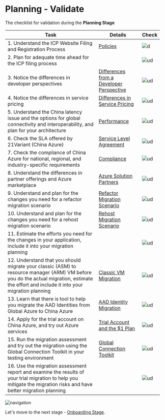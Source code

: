 <properties
	pageTitle="Global Customer Playbook planning-validate "
	description="Global Customer Playbook planning-validate"
	services="global-customer-playbook"
	documentationCenter=""
	authors="jtong"
	manager="edwinc"
	editor=""
	tags="global-customer-playbook"/>

<tags
	ms.service="migration-lifecycle-planning"
	ms.workload=""
	ms.tgt_pltfrm=""
	ms.devlang="na"
	ms.topic="article"
	ms.date="11/21/2016"
	wacn.date="11/21/2016"
	wacn.lang="en" 
	ms.author="jtong"/>

# Planning - Validate

The checklist for validation during the **Planning Stage**

Task | Details | Check
------------ | ------------ | ------------
1. Understand the ICP Website Filing and Registration Process | [Policies](/solutions/global-customer/planning/guidance/policies/) | ![d](/solutions/global-customer/media/check-box.png)
2. Plan for adequate time ahead for the ICP filing process |  | ![ud](/solutions/global-customer/media/empty-box.png)
3. Notice the differences in developer perspectives | [Differences from a Developer Perspective](/solutions/global-customer/planning/guidance/parity/) | ![ud](/solutions/global-customer/media/empty-box.png)
4. Notice the differences in service pricing | [Differences in Service Pricing](/solutions/global-customer/planning/guidance/parity/) | ![ud](/solutions/global-customer/media/empty-box.png)
5. Understand the China latency issue and the options for global connectivity and interoperability, and plan for your architecture | [Performance](/solutions/global-customer/planning/guidance/performance/) | ![ud](/solutions/global-customer/media/empty-box.png)
6. Check the SLA offered by 21Variant (China Azure) | [Service Level Agreement](/solutions/global-customer/planning/guidance/partners/) | ![ud](/solutions/global-customer/media/empty-box.png)
7. Check the compliance of China Azure for national, regional, and industry-specific requirements | [Compliance](/solutions/global-customer/planning/guidance/partners/) | ![ud](/solutions/global-customer/media/empty-box.png)
8. Understand the differences in partner offerings and Azure marketplace | [Azure Solution Partners](/solutions/global-customer/planning/guidance/partners/) | ![ud](/solutions/global-customer/media/empty-box.png)
9. Understand and plan for the changes you need for a refactor migration scenario | [Refactor Migration Scenario](/solutions/global-customer/planning/guidance/refactor-migration/) | ![ud](/solutions/global-customer/media/empty-box.png)
10. Understand and plan for the changes you need for a rehost migration scenario | [Rehost Migration Scenario](/solutions/global-customer/planning/guidance/rehost-migration/) | ![ud](/solutions/global-customer/media/empty-box.png)
11. Estimate the efforts you need for the changes in your application, include it into your migration planning |  | ![ud](/solutions/global-customer/media/empty-box.png)
12. Understand that you should migrate your classic (ASM) to resource manager (ARM) VM before you do the actual migration, estimate the effort and include it into your migration planning | [Classic VM Migration](/solutions/global-customer/other-migration-tools/) | ![ud](/solutions/global-customer/media/empty-box.png)
13. Learn that there is tool to help you migrate the AAD Identities from Global Azure to China Azure | [AAD Identity Migration](/solutions/global-customer/other-migration-tools/) | ![ud](/solutions/global-customer/media/empty-box.png)
14. Apply for the trial account on China Azure, and try out Azure services | [Trial Account and the $1 Plan](/solutions/global-customer/planning/guidance/partners) | ![ud](/solutions/global-customer/media/empty-box.png)
15. Run the migration assessment and try out the migration using the Global Connection Toolkit in your testing environment | [Global Connection Toolkit](/solutions/global-customer/migration-assistant) | ![ud](/solutions/global-customer/media/empty-box.png)
16. Use the migration assessment report and examine the results of your trial migration to help you mitigate the migration risks and have better migration planning |  | ![ud](/solutions/global-customer/media/empty-box.png)

![navigation](/solutions/global-customer/media/navigation.png)

Let's move to the next stage - [Onboarding Stage](/solutions/global-customer/onboarding/validate/).

 
